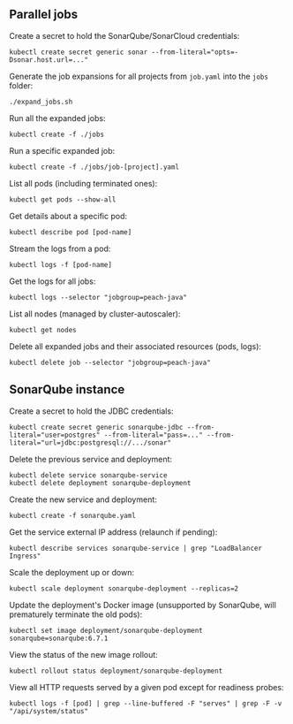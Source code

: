 ## Parallel jobs

Create a secret to hold the SonarQube/SonarCloud credentials:
```
kubectl create secret generic sonar --from-literal="opts=-Dsonar.host.url=..."
```

Generate the job expansions for all projects from `job.yaml` into the `jobs` folder:
```
./expand_jobs.sh
```

Run all the expanded jobs:
```
kubectl create -f ./jobs
```

Run a specific expanded job:
```
kubectl create -f ./jobs/job-[project].yaml
```

List all pods (including terminated ones):
```
kubectl get pods --show-all
```

Get details about a specific pod:
```
kubectl describe pod [pod-name]
```

Stream the logs from a pod:
```
kubectl logs -f [pod-name]
```

Get the logs for all jobs:
```
kubectl logs --selector "jobgroup=peach-java"
```

List all nodes (managed by cluster-autoscaler):
```
kubectl get nodes
```

Delete all expanded jobs and their associated resources (pods, logs):
```
kubectl delete job --selector "jobgroup=peach-java"
```

## SonarQube instance

Create a secret to hold the JDBC credentials:
```
kubectl create secret generic sonarqube-jdbc --from-literal="user=postgres" --from-literal="pass=..." --from-literal="url=jdbc:postgresql://.../sonar"
```

Delete the previous service and deployment:
```
kubectl delete service sonarqube-service
kubectl delete deployment sonarqube-deployment
```

Create the new service and deployment:
```
kubectl create -f sonarqube.yaml
```

Get the service external IP address (relaunch if pending):
```
kubectl describe services sonarqube-service | grep "LoadBalancer Ingress"
```

Scale the deployment up or down:
```
kubectl scale deployment sonarqube-deployment --replicas=2
```

Update the deployment's Docker image (unsupported by SonarQube, will prematurely terminate the old pods):
```
kubectl set image deployment/sonarqube-deployment sonarqube=sonarqube:6.7.1
```

View the status of the new image rollout:
```
kubectl rollout status deployment/sonarqube-deployment
```

View all HTTP requests served by a given pod except for readiness probes:
```
kubectl logs -f [pod] | grep --line-buffered -F "serves" | grep -F -v "/api/system/status"
```
